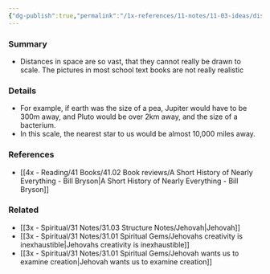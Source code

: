 ```yaml
---
{"dg-publish":true,"permalink":"/1x-references/11-notes/11-03-ideas/distances-in-the-solar-system-are-unfathomably-vast/","title":"Distances in the Solar system are unfathomably vast","dgShowBacklinks":false}
---
```



### Summary
- Distances in space are so vast, that they cannot really be drawn to scale. The pictures in most school text books are not really realistic

### Details
- For example, if earth was the size of a pea, Jupiter would have to be 300m away, and Pluto would be over 2km away, and the size of a bacterium.
- In this scale, the nearest star to us would be almost 10,000 miles away.

### References
- [[4x - Reading/41 Books/41.02 Book reviews/A Short History of Nearly Everything - Bill Bryson\|A Short History of Nearly Everything - Bill Bryson]]

### Related
- [[3x - Spiritual/31 Notes/31.03 Structure Notes/Jehovah\|Jehovah]]
- [[3x - Spiritual/31 Notes/31.01 Spiritual Gems/Jehovahs creativity is inexhaustible\|Jehovahs creativity is inexhaustible]]
- [[3x - Spiritual/31 Notes/31.01 Spiritual Gems/Jehovah wants us to examine creation\|Jehovah wants us to examine creation]]